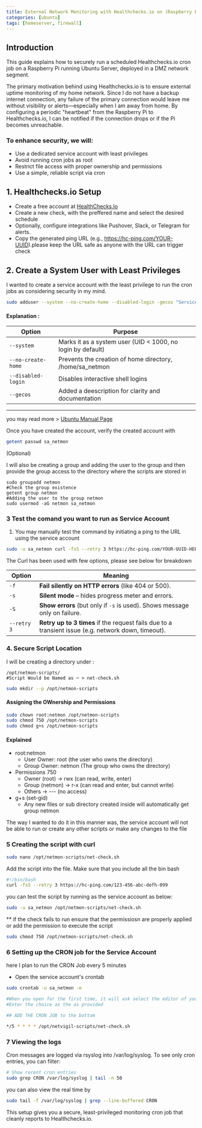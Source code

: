 ```yaml
---
title: External Network Monitoring with Healthchecks.io on (Raspberry Pi)
categories: [ubuntu]
tags: [homeserver, firewall]
---
```


## Introduction
This guide explains how to securely run a scheduled Healthchecks.io cron job on a Raspberry Pi running Ubuntu Server, deployed in a DMZ network segment.

The primary motivation behind using Healthchecks.io is to ensure external uptime monitoring of my home network. Since I do not have a backup internet connection, any failure of the primary connection would leave me without visibility or alerts—especially when I am away from home. By configuring a periodic "heartbeat" from the Raspberry Pi to Healthchecks.io, I can be notified if the connection drops or if the Pi becomes unreachable.

### To enhance security, we will:

- Use a dedicated service account with least privileges
- Avoid running cron jobs as root
- Restrict file access with proper ownership and permissions
- Use a simple, reliable script via cron




## 1. Healthchecks.io Setup
- Create a free account at [HealthChecks.Io](https://healthchecks.io.)
- Create a new check, with the preffered name  and select the desired schedule
- Optionally, configure integrations like Pushover, Slack, or Telegram for alerts.
- Copy the generated ping URL (e.g., https://hc-ping.com/YOUR-UUID).please keep the URL safe as anyone with the URL can trigger check

## 2. Create a System User with Least Privileges

I wanted to create a service account with the least privilege to run the cron jobs as considering security in my mind.

``` bash
sudo adduser --system --no-create-home --disabled-login -gecos "Service account for CRON Job - Healthcheck IO" sa_netmon
```

#### Explanation :

| Option             | Purpose                                                     |
| ------------------ | ----------------------------------------------------------- |
| `--system`         | Marks it as a system user (UID < 1000, no login by default) |
| `--no-create-home` | Prevents the creation of home directory, /home/sa_netmon    |
| `--disabled-login` | Disables interactive shell logins                           |
| `--gecos`          | Added a deescription for clarity and documentation          |
____________________________________________________________________________________

you may read more > [Ubuntu Manual Page](https://manpages.ubuntu.com/manpages/questing/en/man8/adduser.8.html)

Once you have created the account, verify the created account with
```bash
getent passwd sa_netmon
```
(Optional)

I will also be creating a group and adding the user to the group and then provide the group access to the directory where the scripts are stored in

```
sudo groupadd netmon
#Check the group existence
getent group netmon
#Adding the user to the group netmon
sudo usermod -aG netmon sa_netmon
```

### 3 Test the comand you want to run as Service Account

1. You may manually test the command by initiating a ping to the URL using the service account

```bash
sudo -u sa_netmon curl -fsS --retry 3 https://hc-ping.com/YOUR-UUID-HERE

```
The Curl has been used with few options, please see below for breakdown

| Option      | Meaning                                                                                             |
| ----------- | --------------------------------------------------------------------------------------------------- |
| `-f`        | **Fail silently on HTTP errors** (like 404 or 500).                                                 |
| `-s`        | **Silent mode** – hides progress meter and errors.                                                  |
| `-S`        | **Show errors** (but only if `-s` is used). Shows message only on failure.                          |
| `--retry 3` | **Retry up to 3 times** if the request fails due to a transient issue (e.g. network down, timeout). |


### 4. Secure Script Location

I will be creating a directory under :

```
/opt/netmon-scripts/
#Script Would be Named as ─ > net-check.sh
```

```bash
sudo mkdir --p /opt/netmon-scripts
```
#### Assigning the OWnership and Permissions


```bash
sudo chown root:netmon /opt/netmon-scripts
sudo chmod 750 /opt/netmon-scripts
sudo chmod g+s /opt/netmon-scripts
```
#### Explained
* root:netmon
    - User Owner: root (the user who owns the directory)
    - Group Owner: netmon (The group who owns the directory)
* Permissions 750
    - Owner (root) → rwx (can read, write, enter)
    - Group (netmon) → r-x (can read and enter, but cannot write)
    - Others → --- (no access)
* g+s (set-gid)
    - Any new files or sub directory created inside will automatically get group netmon


The way I wanted to do it in this manner was, the service account will not be able to run or create any other scripts or make any changes to the file



### 5 Creating the script with curl


```bash
sudo nano /opt/netmon-scripts/net-check.sh
```
Add the script into the file.
Make sure that you include all the bin bash

```bash
#!/bin/bash
curl -fsS --retry 3 https://hc-ping.com/123-456-abc-defh-099
```

you can test the script by running as the service account as below:
```bash
sudo -u sa_netmon /opt/netmon-scripts/net-check.sh
```

** if the check fails to run ensure that the permissiosn are properly applied or add the permission to execute the script
```bash
sudo chmod 750 /opt/netmon-scripts/net-check.sh
```

### 6 Setting up the CRON job for the Service Account

here I plan to run the CRON Job every 5 minutes

* Open the service account's crontab

```bash
sudo crontab -u sa_netmon -e

#When you open for the first time, it will ask select the editor of your choice.
#Enter the choice as the as provided

## ADD THE CRON JOB to the bottom

*/5 * * * * /opt/netvigil-scripts/net-check.sh

```
### 7  Viewing the logs


Cron messages are logged via rsyslog into /var/log/syslog. To see only cron entries, you can filter:

```bash
# Show recent cron entries
sudo grep CRON /var/log/syslog | tail -n 50
```

you can also view the real time by

```bash
sudo tail -f /var/log/syslog | grep --line-buffered CRON

```

This setup gives you a secure, least-privileged monitoring cron job that cleanly reports to Healthchecks.io.
